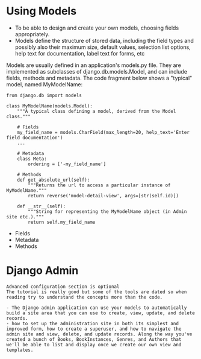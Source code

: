 # Using Models
- To be able to design and create your own models, choosing fields appropriately.
- Models define the structure of stored data, including the field types and possibly also their maximum size, default values, selection list options, help text for documentation, label text for forms, etc

Models are usually defined in an application's models.py file. They are implemented as subclasses of django.db.models.Model, and can include fields, methods and metadata. The code fragment below shows a "typical" model, named MyModelName:

```
from django.db import models

class MyModelName(models.Model):
    """A typical class defining a model, derived from the Model class."""

    # Fields
    my_field_name = models.CharField(max_length=20, help_text='Enter field documentation')
    ...

    # Metadata
    class Meta:
        ordering = ['-my_field_name']

    # Methods
    def get_absolute_url(self):
        """Returns the url to access a particular instance of MyModelName."""
        return reverse('model-detail-view', args=[str(self.id)])

    def __str__(self):
        """String for representing the MyModelName object (in Admin site etc.)."""
        return self.my_field_name
```
- Fields
- Metadata
- Methods



# Django Admin
    Advanced configuration section is optional
    The tutorial is really good but some of the tools are dated so when reading try to understand the concepts more than the code.

    - The Django admin application can use your models to automatically build a site area that you can use to create, view, update, and delete records.
    - how to set up the administration site in both its simplest and improved form, how to create a superuser, and how to navigate the admin site and view, delete, and update records. Along the way you've created a bunch of Books, BookInstances, Genres, and Authors that we'll be able to list and display once we create our own view and templates.
